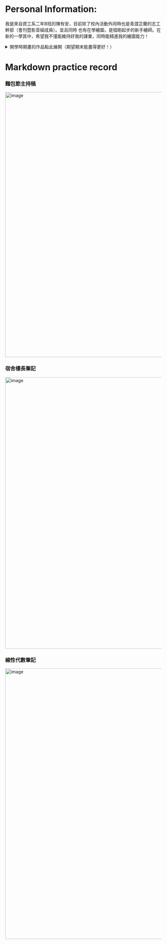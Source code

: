 # Personal Information:
我是來自資工系二年B班的陳有安，目前除了校內活動外同時也是青澀芷蘭的志工幹部（會刊暨影音組成員）。並且同時
也有在學繪圖，是個剛起步的新手繪師。在新的一學其中，希望我不僅能維持好我的課業，同時能精進我的繪圖能力！
     <details><summary> 開學時期畫的作品點此展開（期望期末能畫得更好！）</summary>
       <img width="461" height="550" alt="image" src="https://github.com/user-attachments/assets/63ca17ba-dfc3-444b-83b7-8f25dccde028" />
       <img width="329" height="399" alt="image" src="https://github.com/user-attachments/assets/a20351da-3016-4828-b369-6ed8b5899b41" />
     </details>

# Markdown practice record
### 麵包節主持稿
<img width="1900" height="849" alt="image" src="https://github.com/user-attachments/assets/fa82b802-b85d-430d-967b-6b57266e30c5" /><br>
### 宿舍樓長筆記
<img width="1905" height="870" alt="image" src="https://github.com/user-attachments/assets/e7a7a7d8-fa7c-4d8a-82bd-0d7b0f667f8d" /><br>
### 線性代數筆記
<img width="1908" height="867" alt="image" src="https://github.com/user-attachments/assets/d1babe61-2e5f-4cee-b9bc-e03abe273c6a" /><br>



